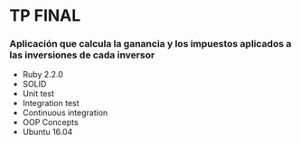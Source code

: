 
<h1>TP FINAL</h1>
<h3> Aplicación que calcula la ganancia y los impuestos aplicados a las inversiones de cada inversor</h3>

- Ruby 2.2.0
- SOLID
- Unit test
- Integration test
- Continuous integration
- OOP Concepts
- Ubuntu 16.04
